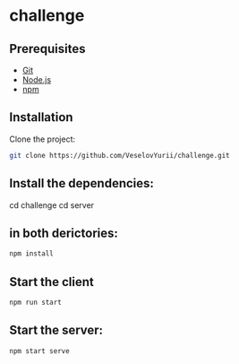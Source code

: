 # challenge

Prerequisites
-------------

* [Git](https://git-scm.com/)
* [Node.js](https://nodejs.org/)
* [npm](https://www.npmjs.com/)

Installation
------------

Clone the project:

```bash
git clone https://github.com/VeselovYurii/challenge.git
```

Install the dependencies:
------------


cd challenge
cd server


in both derictories:
------------

```bash
npm install
```


Start the client
------------

```bash
npm run start
```

Start the server:
------------

```bash
npm start serve
```

